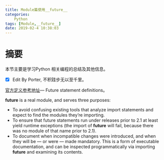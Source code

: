 ```yaml
---
title: Module篇使用__future__
categories:      
    Python      
tags: [Module,__future__]
date: 2019-02-4 10:38:03
---
```


# 摘要

本节主要是学习Python 相关编程的总结及其他信息。

- [x] Edit By Porter, 不积跬步无以至千里。

<!-- more -->

[官方定义参考地址](https://docs.python.org/3/library/__future__.html)— Future statement definitions。

__future__ is a real module, and serves three purposes:

- To avoid confusing existing tools that analyze import statements and expect to find the modules they’re importing.
- To ensure that future statements run under releases prior to 2.1 at least yield runtime exceptions (the import of __future__ will fail, because there was no module of that name prior to 2.1).
- To document when incompatible changes were introduced, and when they will be — or were — made mandatory. This is a form of executable documentation, and can be inspected programmatically via importing __future__ and examining its contents.

